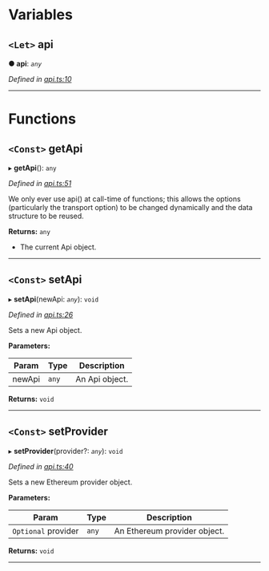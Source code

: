 

# Variables

<a id="api"></a>

## `<Let>` api

**● api**: *`any`*

*Defined in [api.ts:10](https://github.com/paritytech/js-libs/blob/0cbe22a/packages/light.js/src/api.ts#L10)*

___

# Functions

<a id="getapi"></a>

## `<Const>` getApi

▸ **getApi**(): `any`

*Defined in [api.ts:51](https://github.com/paritytech/js-libs/blob/0cbe22a/packages/light.js/src/api.ts#L51)*

We only ever use api() at call-time of functions; this allows the options (particularly the transport option) to be changed dynamically and the data structure to be reused.

**Returns:** `any`
- The current Api object.

___
<a id="setapi"></a>

## `<Const>` setApi

▸ **setApi**(newApi: *`any`*): `void`

*Defined in [api.ts:26](https://github.com/paritytech/js-libs/blob/0cbe22a/packages/light.js/src/api.ts#L26)*

Sets a new Api object.

**Parameters:**

| Param | Type | Description |
| ------ | ------ | ------ |
| newApi | `any` |  An Api object. |

**Returns:** `void`

___
<a id="setprovider"></a>

## `<Const>` setProvider

▸ **setProvider**(provider?: *`any`*): `void`

*Defined in [api.ts:40](https://github.com/paritytech/js-libs/blob/0cbe22a/packages/light.js/src/api.ts#L40)*

Sets a new Ethereum provider object.

**Parameters:**

| Param | Type | Description |
| ------ | ------ | ------ |
| `Optional` provider | `any` |  An Ethereum provider object. |

**Returns:** `void`

___

